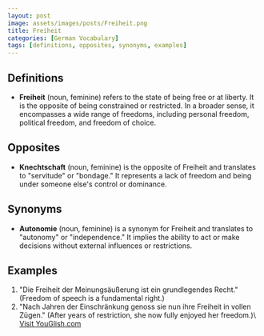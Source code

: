 ```yaml
---
layout: post
image: assets/images/posts/Freiheit.png
title: Freiheit
categories: [German Vocabulary]
tags: [definitions, opposites, synonyms, examples]
---
```


## Definitions

- **Freiheit** (noun, feminine) refers to the state of being free or at liberty. It is the opposite of being constrained or restricted. In a broader sense, it encompasses a wide range of freedoms, including personal freedom, political freedom, and freedom of choice.

## Opposites

- **Knechtschaft** (noun, feminine) is the opposite of Freiheit and translates to "servitude" or "bondage." It represents a lack of freedom and being under someone else's control or dominance.

## Synonyms

- **Autonomie** (noun, feminine) is a synonym for Freiheit and translates to "autonomy" or "independence." It implies the ability to act or make decisions without external influences or restrictions.

## Examples

1. "Die Freiheit der Meinungsäußerung ist ein grundlegendes Recht." (Freedom of speech is a fundamental right.)
2. "Nach Jahren der Einschränkung genoss sie nun ihre Freiheit in vollen Zügen." (After years of restriction, she now fully enjoyed her freedom.)\ <a id="yg-widget-0" class="youglish-widget" data-query="Freiheit" data-lang="german" data-components="8412" data-auto-start="0" data-bkg-color="theme_light" data-title="How%20to%20pronounce%20Freiheit%20in%20German"  rel="nofollow" href="https://youglish.com">Visit YouGlish.com</a><script async src="https://youglish.com/public/emb/widget.js" charset="utf-8"></script>